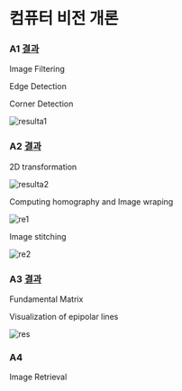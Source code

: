 # 컴퓨터 비전 개론

### A1 [결과](https://github.com/Chosamee/university-courses/tree/main/2020-2-computer-vision/A1/result)

Image Filtering

Edge Detection

Corner Detection

![resulta1](https://user-images.githubusercontent.com/48636376/176148577-538726b7-883d-4f9a-8bc4-e6342a56e79d.png)

### A2 [결과](https://github.com/Chosamee/university-courses/tree/main/2020-2-computer-vision/A2/result)

2D transformation

![resulta2](https://user-images.githubusercontent.com/48636376/176150586-6c558b4a-8521-4f43-9552-c58bc090de89.png)

Computing homography and Image wraping

![re1](https://user-images.githubusercontent.com/48636376/176159193-3dab2b0c-23af-46a4-a04b-499cb2939972.PNG)

Image stitching

![re2](https://user-images.githubusercontent.com/48636376/176159256-81d8051b-d688-404f-8f2b-325d4b6cf548.PNG)

### A3 [결과](https://github.com/Chosamee/university-courses/tree/main/2020-2-computer-vision/A3/result)

Fundamental Matrix

Visualization of epipolar lines

![res](https://user-images.githubusercontent.com/48636376/176160262-a159ba3a-3d44-4334-b7f3-267b8d90758e.PNG)

### A4

Image Retrieval

